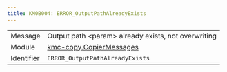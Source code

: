 ```yaml
---
title: KM0B004: ERROR_OutputPathAlreadyExists
---
```


|            |           |
|------------|---------- |
| Message    | Output path &lt;param&gt; already exists, not overwriting |
| Module     | [kmc-copy.CopierMessages](kmc-copy.copiermessages) |
| Identifier | `ERROR_OutputPathAlreadyExists` |


